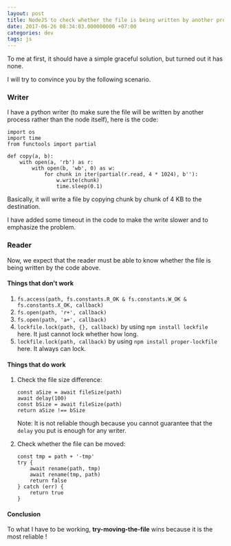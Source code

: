 ```yaml
---
layout: post
title: NodeJS to check whether the file is being written by another process
date: 2017-06-26 08:34:03.000000000 +07:00
categories: dev
tags: js
---
```

To me at first, it should have a simple graceful solution, but turned out it has none. 

I will try to convince you by the following scenario.

### Writer

I have a python writer (to make sure the file will be written by another process rather than the node itself), here is the code: 

```
import os
import time
from functools import partial

def copy(a, b):
    with open(a, 'rb') as r:
        with open(b, 'wb', 0) as w:
            for chunk in iter(partial(r.read, 4 * 1024), b''):
                w.write(chunk)
                time.sleep(0.1)
```

Basically, it will write a file by copying chunk by chunk of 4 KB to the destination. 

I have added some timeout in the code to make the write slower and to emphasize the problem.

### Reader 

Now, we expect that the reader must be able to know whether the file is being written by the code above.

#### Things that don't work 

1. `fs.access(path, fs.constants.R_OK & fs.constants.W_OK & fs.constants.X_OK, callback)`
2. `fs.open(path, 'r+', callback)`
3. `fs.open(path, 'a+', callback)`
4. `lockfile.lock(path, {}, callback)` by using `npm install lockfile` here. It just cannot lock whether how long.
5. `lockfile.lock(path, callback)` by using `npm install proper-lockfile` here. It always can lock.


#### Things that do work

1. Check the file size difference:
    ```
    const aSize = await fileSize(path)
    await delay(100)
    const bSize = await fileSize(path)
    return aSize !== bSize
    ```
    Note: It is not reliable though because you cannot guarantee that the `delay` you put is enough for any writer.

2. Check whether the file can be moved:
    ```
    const tmp = path + '-tmp'
    try {
        await rename(path, tmp)
        await rename(tmp, path)
        return false
    } catch (err) {
        return true
    }
    ```

#### Conclusion

To what I have to be working, **try-moving-the-file** wins because it is the most reliable !
